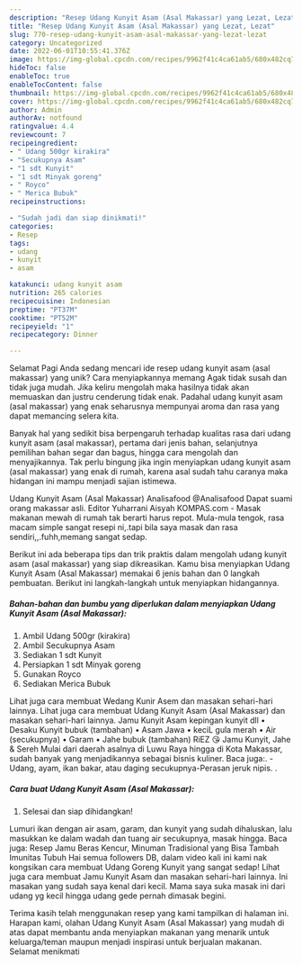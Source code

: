 ```yaml
---
description: "Resep Udang Kunyit Asam (Asal Makassar) yang Lezat, Lezat"
title: "Resep Udang Kunyit Asam (Asal Makassar) yang Lezat, Lezat"
slug: 770-resep-udang-kunyit-asam-asal-makassar-yang-lezat-lezat
category: Uncategorized
date: 2022-06-01T10:55:41.376Z
image: https://img-global.cpcdn.com/recipes/9962f41c4ca61ab5/680x482cq70/udang-kunyit-asam-asal-makassar-foto-resep-utama.jpg
hideToc: false
enableToc: true
enableTocContent: false
thumbnail: https://img-global.cpcdn.com/recipes/9962f41c4ca61ab5/680x482cq70/udang-kunyit-asam-asal-makassar-foto-resep-utama.jpg
cover: https://img-global.cpcdn.com/recipes/9962f41c4ca61ab5/680x482cq70/udang-kunyit-asam-asal-makassar-foto-resep-utama.jpg
author: Admin
authorAv: notfound
ratingvalue: 4.4
reviewcount: 7
recipeingredient:
- " Udang 500gr kirakira"
- "Secukupnya Asam"
- "1 sdt Kunyit"
- "1 sdt Minyak goreng"
- " Royco"
- " Merica Bubuk"
recipeinstructions:

- "Sudah jadi dan siap dinikmati!"
categories:
- Resep
tags:
- udang
- kunyit
- asam

katakunci: udang kunyit asam 
nutrition: 265 calories
recipecuisine: Indonesian
preptime: "PT37M"
cooktime: "PT52M"
recipeyield: "1"
recipecategory: Dinner

---
```



Selamat Pagi Anda sedang mencari ide resep udang kunyit asam (asal makassar) yang unik? Cara menyiapkannya memang Agak tidak susah dan tidak juga mudah. Jika keliru mengolah maka hasilnya tidak akan memuaskan dan justru cenderung tidak enak. Padahal udang kunyit asam (asal makassar) yang enak seharusnya mempunyai aroma dan rasa yang dapat memancing selera kita.


Banyak hal yang sedikit bisa berpengaruh terhadap kualitas rasa dari udang kunyit asam (asal makassar), pertama dari jenis bahan, selanjutnya pemilihan bahan segar dan bagus, hingga cara mengolah dan menyajikannya. Tak perlu bingung jika ingin menyiapkan udang kunyit asam (asal makassar) yang enak di rumah, karena asal sudah tahu caranya maka hidangan ini mampu menjadi sajian istimewa.

Udang Kunyit Asam (Asal Makassar) Analisafood @Analisafood Dapat suami orang makassar asli. Editor Yuharrani Aisyah KOMPAS.com - Masak makanan mewah di rumah tak berarti harus repot. Mula-mula tengok, rasa macam simple sangat resepi ni,.tapi bila saya masak dan rasa sendiri,,.fuhh,memang sangat sedap.


Berikut ini ada beberapa tips dan trik praktis dalam mengolah udang kunyit asam (asal makassar) yang siap dikreasikan. Kamu bisa menyiapkan Udang Kunyit Asam (Asal Makassar) memakai 6 jenis bahan dan 0 langkah pembuatan. Berikut ini langkah-langkah untuk menyiapkan hidangannya.

<!--inarticleads1-->

##### Bahan-bahan dan bumbu yang diperlukan dalam menyiapkan Udang Kunyit Asam (Asal Makassar):

1. Ambil  Udang 500gr (kirakira)
1. Ambil Secukupnya Asam
1. Sediakan 1 sdt Kunyit
1. Persiapkan 1 sdt Minyak goreng
1. Gunakan  Royco
1. Sediakan  Merica Bubuk


Lihat juga cara membuat Wedang Kunir Asem dan masakan sehari-hari lainnya. Lihat juga cara membuat Udang Kunyit Asam (Asal Makassar) dan masakan sehari-hari lainnya. Jamu Kunyit Asam kepingan kunyit dll • Desaku Kunyit bubuk (tambahan) • Asam Jawa • keciL gula merah • Air (secukupnya) • Garam • Jahe bubuk (tambahan) RiEZ 😘 Jamu Kunyit, Jahe &amp; Sereh Mulai dari daerah asalnya di Luwu Raya hingga di Kota Makassar, sudah banyak yang menjadikannya sebagai bisnis kuliner. Baca juga:. -Udang, ayam, ikan bakar, atau daging secukupnya-Perasan jeruk nipis. . 

<!--inarticleads2-->

##### Cara buat Udang Kunyit Asam (Asal Makassar):


1. Selesai dan siap dihidangkan!

Lumuri ikan dengan air asam, garam, dan kunyit yang sudah dihaluskan, lalu masukkan ke dalam wadah dan tuang air secukupnya, masak hingga. Baca juga: Resep Jamu Beras Kencur, Minuman Tradisional yang Bisa Tambah Imunitas Tubuh Hai semua followers DB, dalam video kali ini kami nak kongsikan cara membuat Udang Goreng Kunyit yang sangat sedap! Lihat juga cara membuat Jamu Kunyit Asam dan masakan sehari-hari lainnya. Ini masakan yang sudah saya kenal dari kecil. Mama saya suka masak ini dari udang yg kecil hingga udang gede pernah dimasak begini. 

Terima kasih telah menggunakan resep yang kami tampilkan di halaman ini. Harapan kami, olahan Udang Kunyit Asam (Asal Makassar) yang mudah di atas dapat membantu anda menyiapkan makanan yang menarik untuk keluarga/teman maupun menjadi inspirasi untuk berjualan makanan. Selamat menikmati
